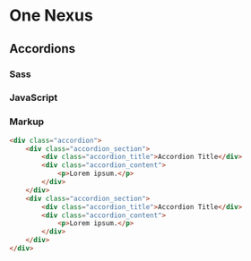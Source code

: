 # One Nexus

## Accordions

### Sass

### JavaScript

### Markup

```html
<div class="accordion">
    <div class="accordion_section">
        <div class="accordion_title">Accordion Title</div>
        <div class="accordion_content">
            <p>Lorem ipsum.</p>
        </div>
    </div>
    <div class="accordion_section">
        <div class="accordion_title">Accordion Title</div>
        <div class="accordion_content">
            <p>Lorem ipsum.</p>
        </div>
    </div>
</div>
```